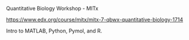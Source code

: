 Quantitative Biology Workshop - MITx

https://www.edx.org/course/mitx/mitx-7-qbwx-quantitative-biology-1714

Intro to MATLAB, Python, Pymol, and R.
